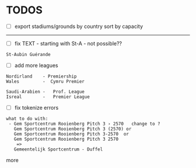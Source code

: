 # TODOS


- [ ]  export stadiums/grounds by country
         sort by capacity

-----


- [ ]  fix TEXT  - starting with St-A   - not possible??

```
St-Aubin Guérande
```


- [ ] add more leagues

```
Nordirland    - Premiership
Wales         -  Cymru Premier

Saudi-Arabien -   Prof. League
Isreal        -   Premier League
```



- [ ] fix tokenize errors

```
what to do with:
 - Gem Sportcentrum Rooienberg Pitch 3 › 2570   change to ?
   Gem Sportcentrum Rooienberg Pitch 3 (2570) or
   Gem Sportcentrum Rooienberg Pitch 3-2570  or
   Gem Sportcentrum Rooienberg Pitch 3 2570 
    =>
   Gemeentelijk Sportcentrum - Duffel 
```


more

```
```